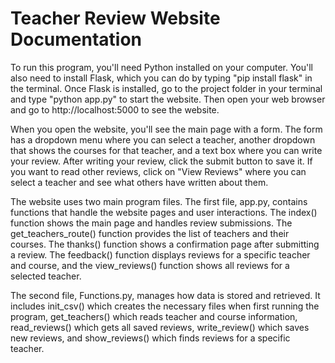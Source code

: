 # Teacher Review Website Documentation

To run this program, you'll need Python installed on your computer. You'll also need to install Flask, which you can do by typing "pip install flask" in the terminal. Once Flask is installed, go to the project folder in your terminal and type "python app.py" to start the website. Then open your web browser and go to http://localhost:5000 to see the website.

When you open the website, you'll see the main page with a form. The form has a dropdown menu where you can select a teacher, another dropdown that shows the courses for that teacher, and a text box where you can write your review. After writing your review, click the submit button to save it. If you want to read other reviews, click on "View Reviews" where you can select a teacher and see what others have written about them.

The website uses two main program files. The first file, app.py, contains functions that handle the website pages and user interactions. The index() function shows the main page and handles review submissions. The get_teachers_route() function provides the list of teachers and their courses. The thanks() function shows a confirmation page after submitting a review. The feedback() function displays reviews for a specific teacher and course, and the view_reviews() function shows all reviews for a selected teacher.

The second file, Functions.py, manages how data is stored and retrieved. It includes init_csv() which creates the necessary files when first running the program, get_teachers() which reads teacher and course information, read_reviews() which gets all saved reviews, write_review() which saves new reviews, and show_reviews() which finds reviews for a specific teacher.
